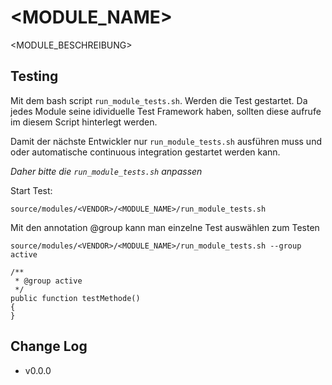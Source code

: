 <MODULE_NAME>
=============

<MODULE_BESCHREIBUNG>


Testing
-------

Mit dem bash script `run_module_tests.sh`. Werden die Test gestartet. Da jedes Module seine idividuelle Test Framework haben, 
sollten diese aufrufe im diesem Script hinterlegt werden.

Damit der nächste Entwickler nur `run_module_tests.sh` ausführen muss und oder automatische
continuous integration gestartet werden kann.

_Daher bitte die `run_module_tests.sh` anpassen_


Start Test:

    source/modules/<VENDOR>/<MODULE_NAME>/run_module_tests.sh
    
Mit den annotation @group kann man einzelne Test auswählen zum Testen

    source/modules/<VENDOR>/<MODULE_NAME>/run_module_tests.sh --group active
    
    /**
     * @group active
     */
    public function testMethode()
    {
    }
    

Change Log
----------
 - v0.0.0
